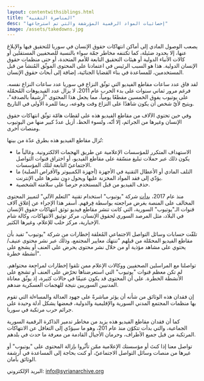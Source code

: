 ```yaml
---
layout: contentwithsiblings.html
title: "المناصرة التقنية"
desc: "إحصائيات المواد الرقمية المؤرشفة والتي تم استرجاعها"
image: /assets/takedowns.jpg
---
```


يصعب الوصول المادي إلى أماكن انتهاكات حقوق الإنسان في سوريا للتحقيق فيها والإبلاغ عنها، إلا بحدود ضئيلة، كما تكتنفه مخاطر جمّة سواء بالنسبة للصحفيين المستقلين أو كالات الأنباء الدولية أو هيئات التحقيق التابعة للأمم المتحدة، أو حتى منظمات حقوق الإنسان الدولية. هذا هو السبب الرئيس في اعتمادنا على المحتوى الموثّق المُنشأ من قبل المستخدمين، للمساعدة في بناء القضايا الجنائية، إضافة إلى أبحاث حقوق الإنسان.

لقد فاق عدد ساعات مقاطع الفيديو التي توثّق النزاع في سوريا عدد ساعات النزاع نفسه. فرغم مرور ثماني سنوات على بدء الحرب عام 2011، لا يزال عدد الفيديوهات المُحمّلة على يوتيوب يفوق الخمسين مقطعًا يومياً، مما يجعل هذا المحتوى "أرشيفاً بالصدفة"، ويتيح لأيّ شخص أن يكون شاهدًا على النزاع وقت وقوعه، ربما للمرة الأولى في التاريخ.

وفي حين تحتوي الآلاف من مقاطع الفيديو هذه على لقطات هامّة توثّق انتهاكات حقوق الإنسان وغيرها من الجرائم، إلا أنّه، ولسوء الحظ، أزيل عددٌ كبير منها من اليوتيوب ومنصات أخرى.

تُزال مقاطع الفيديو هذه بطرق عدّة من بينها:

+ الاستهداف المتكرر للمؤسسات الإعلامية عن طريق الهجمات الالكترونية. وغالباً ما يكون ذلك عبر حملات تبليغ منسّقة على مقاطع الفيديو، أو اختراق قنوات التواصل الاجتماعيّ التابعة لتلك المؤسسات.
+ التلف المادي أو الأعطال التقنية في الأجهزة (أجهزة الكمبيوتر والأقراص الصلبة) ما يؤدّي إلى فقد المواد المخزنة عليها ويحول دون نشرها على الإنترنت.
+ حذف الفيديو من قبل المستخدم حرصاً على سلامته الشخصية.

منذ عام 2017، [بدأت](https://youtube.googleblog.com/2018/12/faster-removals-and-tackling-comments.html) شركة "يوتيوب" استخدام تقنية "التعلم الآلي" لتمييز المحتوى المخالف على المنصة بغرض مراجعته بواسطة فِرقهم. أسفر هذا الإجراء عن إغلاق آلاف قنوات الـ"يوتيوب" السورية، التي كانت تنشر مقاطع فيديو توثق انتهاكات حقوق الإنسان في البلاد، مثل المرصد السوري لحقوق الإنسان، مركز توثيق الانتهاكات، وكالة شام الإخبارية، مركز حلب للإعلام، وغيرها الكثير.

تلقّت حسابات وسائل التواصل الاجتماعي المُغلقة إخطارات من شركة "يوتيوب" تفيد بأن مقاطع الفيديو المحمّلة من قبلهم "تنتهك معايير المجتمع، وذلك عبر نشر محتوى عنيف/يحتوي على مشاهد مؤذية أو من خلال نشر محتوى يحرض على العنف أو يشجع على أنشطة خطرة".

تواصلنا مع المراسلين الصحفيين ووكالات الإعلام ممن تلقوا إخطارات لمراجعة محتواهم. لم تكن معظم قنوات "يوتيوب" التي استعرضناها تحرّض على العنف أو تشجع على الأنشطة الخطرة. على أن المحتوى قد يكون عنيفًا في حالات كثيرة، إذ يوثّق معاناة المدنيين السوريين نتيجة للهجمات العسكرية ضدهم.

إن فقدان هذه الوثائق من شأنه أن يؤثر مباشرةً على جهود العدالة والمساءلة التي تقوم بها منظمات المجتمع المدني السورية والإقليمية والدولية، فبعضها يشكل أدلة وحيدة على جرائم حرب مرتكبة في سوريا.

كما أن فقدان مقاطع الفيديو هذه يزيد من مخاطر تدمير الذاكرة الرقمية السورية الجماعية، والتي بدأت تتكوّن منذ عام 201، وهو ما سيؤدّي إلى التغافل عن الانتهاكات المرتكبة من قبل جميع الأطراف، وحرمان الأجيال القادمة من معرفة ما حدث في بلدهم.

تواصل معنا إذا كنتَ أو مؤسستك الإعلامية ممّن تأثّروا بإزالة المحتوى على "يوتيوب" أو غيرها من منصات وسائل التواصل الاجتماعيّ، أو كنت بحاجة إلى المساعدة في أرشفة الوثائق بأمان.

البريد الإلكتروني: info@syrianarchive.org
